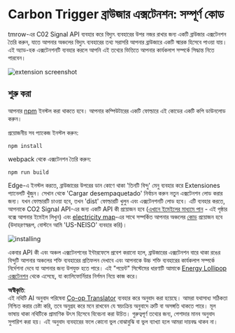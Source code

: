 <!--
CO_OP_TRANSLATOR_METADATA:
{
  "original_hash": "cbaf73f94a9ab4c680a10ef871e92948",
  "translation_date": "2025-08-25T23:52:19+00:00",
  "source_file": "5-browser-extension/solution/translation/README.es.md",
  "language_code": "bn"
}
-->
# Carbon Trigger ব্রাউজার এক্সটেনশন: সম্পূর্ণ কোড

tmrow-এর C02 Signal API ব্যবহার করে বিদ্যুৎ ব্যবহারের উপর নজর রাখার জন্য একটি ব্রাউজার এক্সটেনশন তৈরি করুন, যাতে আপনার অঞ্চলের বিদ্যুৎ ব্যবহারের তথ্য সরাসরি আপনার ব্রাউজারে একটি স্মারক হিসেবে পাওয়া যায়। এই অ্যাড-হক এক্সটেনশনটি ব্যবহার করলে আপনি এই তথ্যের ভিত্তিতে আপনার কার্যকলাপ সম্পর্কে সিদ্ধান্ত নিতে পারবেন।

![extension screenshot](../../../../../translated_images/extension-screenshot.352c4c3ba54e4041ad2f6af749d562cc5705f527b5826efd53d11c3528f5ae45.bn.png)

## শুরু করা

আপনার [npm](https://npmjs.com) ইনস্টল করা থাকতে হবে। আপনার কম্পিউটারের একটি ফোল্ডারে এই কোডের একটি কপি ডাউনলোড করুন।

প্রয়োজনীয় সব প্যাকেজ ইনস্টল করুন:

```
npm install
```

webpack থেকে এক্সটেনশন তৈরি করুন:

```
npm run build
```

Edge-এ ইনস্টল করতে, ব্রাউজারের উপরের ডান কোণে থাকা 'তিনটি বিন্দু' মেনু ব্যবহার করে Extensiones প্যানেলটি খুঁজুন। সেখান থেকে 'Cargar desempaquetado' নির্বাচন করুন নতুন এক্সটেনশন লোড করার জন্য। যখন ফোল্ডারটি চাওয়া হবে, তখন 'dist' ফোল্ডারটি খুলুন এবং এক্সটেনশনটি লোড হবে। এটি ব্যবহার করতে, আপনাকে CO2 Signal API-এর জন্য একটি API কী প্রয়োজন হবে ([এখানে ইমেইলের মাধ্যমে পান](https://www.co2signal.com/) - এই পৃষ্ঠার বক্সে আপনার ইমেইল লিখুন) এবং [electricity map](https://www.electricitymap.org/map)-এর সাথে সম্পর্কিত আপনার অঞ্চলের [কোড](http://api.electricitymap.org/v3/zones) প্রয়োজন হবে (উদাহরণস্বরূপ, বোস্টনে আমি 'US-NEISO' ব্যবহার করি)।

![installing](../../../../../translated_images/install-on-edge.8bd0ee3ca7dcda1c5334b5195603a43c864e3b38d088b03d57376d25e77b9459.bn.png)

একবার API কী এবং অঞ্চল এক্সটেনশনের ইন্টারফেসে প্রবেশ করানো হলে, ব্রাউজারের এক্সটেনশন বারে থাকা রঙের বিন্দুটি আপনার অঞ্চলের শক্তি ব্যবহারের প্রতিফলন দেখাবে এবং আপনাকে উচ্চ শক্তি ব্যবহারের কার্যকলাপ সম্পর্কে নির্দেশনা দেবে যা আপনার জন্য উপযুক্ত হতে পারে। এই "পয়েন্ট" সিস্টেমের ধারণাটি আমাকে [Energy Lollipop এক্সটেনশন](https://energylollipop.com/) থেকে এসেছে, যা ক্যালিফোর্নিয়ার নির্গমন নিয়ে কাজ করে।

**অস্বীকৃতি**:  
এই নথিটি AI অনুবাদ পরিষেবা [Co-op Translator](https://github.com/Azure/co-op-translator) ব্যবহার করে অনুবাদ করা হয়েছে। আমরা যথাসাধ্য সঠিকতা নিশ্চিত করার চেষ্টা করি, তবে অনুগ্রহ করে মনে রাখবেন যে স্বয়ংক্রিয় অনুবাদে ত্রুটি বা অসঙ্গতি থাকতে পারে। মূল ভাষায় থাকা নথিটিকে প্রামাণিক উৎস হিসেবে বিবেচনা করা উচিত। গুরুত্বপূর্ণ তথ্যের জন্য, পেশাদার মানব অনুবাদ সুপারিশ করা হয়। এই অনুবাদ ব্যবহারের ফলে কোনো ভুল বোঝাবুঝি বা ভুল ব্যাখ্যা হলে আমরা দায়বদ্ধ থাকব না।